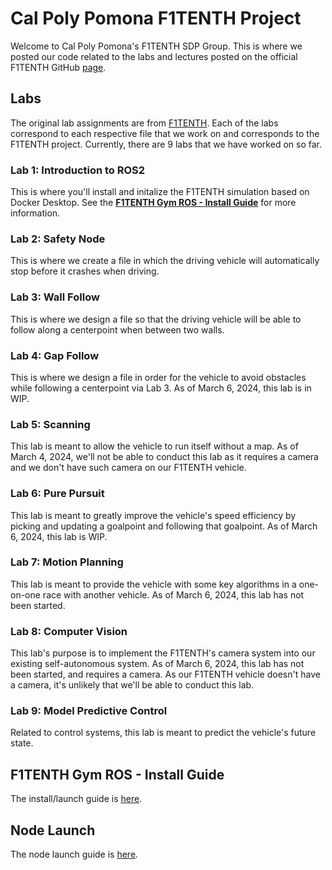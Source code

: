 # Cal Poly Pomona F1TENTH Project
Welcome to Cal Poly Pomona's F1TENTH SDP Group. This is where we posted our code related to the labs and lectures posted on the official F1TENTH GitHub [page](https://github.com/f1tenth). 


## Labs
The original lab assignments are from [F1TENTH](https://github.com/f1tenth/f1tenth_labs_openrepo).
Each of the labs correspond to each respective file that we work on and corresponds to the F1TENTH project. 
Currently, there are 9 labs that we have worked on so far. 

### Lab 1: Introduction to ROS2 
This is where you'll install and initalize the F1TENTH simulation based on Docker Desktop. 
See the **[F1TENTH Gym ROS - Install Guide](https://github.com/CPP-F1TENTH-SDP/Labs/wiki/F1TENTH-Gym-ROS-%E2%80%90-Install-Guide)** for more information.

### Lab 2: Safety Node 
This is where we create a file in which the driving vehicle will automatically stop before it crashes when driving.

### Lab 3: Wall Follow 
This is where we design a file so that the driving vehicle will be able to follow along a centerpoint when between two walls.

### Lab 4: Gap Follow 
This is where we design a file in order for the vehicle to avoid obstacles while following a centerpoint via Lab 3.
As of March 6, 2024, this lab is in WIP. 

### Lab 5: Scanning 
This lab is meant to allow the vehicle to run itself without a map. 
As of March 4, 2024, we'll not be able to conduct this lab as it requires a camera and we don't have such camera on our F1TENTH vehicle.

### Lab 6: Pure Pursuit 
This lab is meant to greatly improve the vehicle's speed efficiency by picking and updating a goalpoint and following that goalpoint.
As of March 6, 2024, this lab is WIP. 

### Lab 7: Motion Planning 
This lab is meant to provide the vehicle with some key algorithms in a one-on-one race with another vehicle. 
As of March 6, 2024, this lab has not been started. 

### Lab 8: Computer Vision 
This lab's purpose is to implement the F1TENTH's camera system into our existing self-autonomous system. 
As of March 6, 2024, this lab has not been started, and requires a camera. 
As our F1TENTH vehicle doesn't have a camera, it's unlikely that we'll be able to conduct this lab. 

### Lab 9: Model Predictive Control 
Related to control systems, this lab is meant to predict the vehicle's future state. 


## F1TENTH Gym ROS - Install Guide
The install/launch guide is [here](https://github.com/CPP-F1TENTH-SDP/Labs/wiki/F1TENTH-Gym-ROS-%E2%80%90-Install-Guide).


## Node Launch
The node launch guide is [here](https://github.com/CPP-F1TENTH-SDP/Labs/wiki/Node-Launch).
